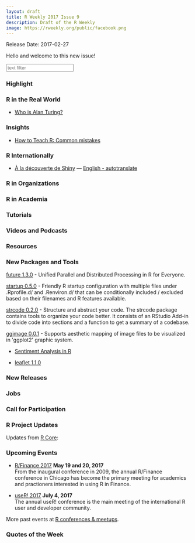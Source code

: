 ```yaml
---
layout: draft
title: R Weekly 2017 Issue 9
description: Draft of the R Weekly
image: https://rweekly.org/public/facebook.png
---
```


Release Date: 2017-02-27

Hello and welcome to this new issue!

<p></p>
<form class="filter-box">
<input name="query" placeholder="text filter" class="input-box">
</form>
<p></p>

### Highlight




### R in the Real World

+ [Who is Alan Turing?](https://www.r-bloggers.com/who-is-alan-turing/)

### Insights

+ [How to Teach R: Common mistakes](https://www.rstudio.com/rviews/2017/02/22/how-to-teach-r-common-mistakes/)

### R Internationally

+ [À la découverte de Shiny](http://www.thinkr.fr/a-decouverte-de-shiny/) — [English - autotranslate](http://translate.google.com/translate?hl=&sl=fr&tl=en&u=http://www.thinkr.fr/a-decouverte-de-shiny/)

### R in Organizations



### R in Academia


### Tutorials



### Videos and Podcasts




### Resources





### New Packages and Tools

[future 1.3.0](http://www.jottr.org/2017/02/future-reproducible-rngs-futurelapply.html) - Unified Parallel and Distributed Processing in R for Everyone.

[startup 0.5.0](https://cran.r-project.org/package=startup) - Friendly R startup configuration with multiple files under .Rprofile.d/ and .Renviron.d/ that can be conditionally included / excluded based on their filenames and R features available.

[strcode 0.2.0](https://lorenzwalthert.github.io/strcode1/) - Structure and abstract your code. The strcode package contains tools to organize your code better. It consists of an RStudio Add-in to divide code into sections and a function to get a summary of a codebase.

[ggimage 0.0.1](https://cran.r-project.org/package=ggimage) - Supports aesthetic mapping of image files to be visualized in 'ggplot2' graphic system.

+ [Sentiment Analysis in R](http://www.rblog.uni-freiburg.de/2017/02/21/sentiment-analysis-in-r/)

+ [leaflet 1.1.0](https://blog.rstudio.org/2017/02/22/leaflet-1-1-0/)

### New Releases


### Jobs



### Call for Participation



### R Project Updates


Updates from [R Core](http://developer.r-project.org/blosxom.cgi/R-devel/NEWS):



### Upcoming Events

+ [R/Finance 2017](http://www.rinfinance.com/) **May 19 and 20, 2017**  <br />
From the inaugural conference in 2009, the annual R/Finance conference in Chicago has become the primary meeting for academics and practioners interested in using R in Finance. 

+ [useR! 2017](http://user2017.brussels/) **July 4, 2017** <br />
The annual useR! conference is the main meeting of the international R user and developer community.

More past events at [R conferences & meetups](https://conf.rweekly.org).

### Quotes of the Week

